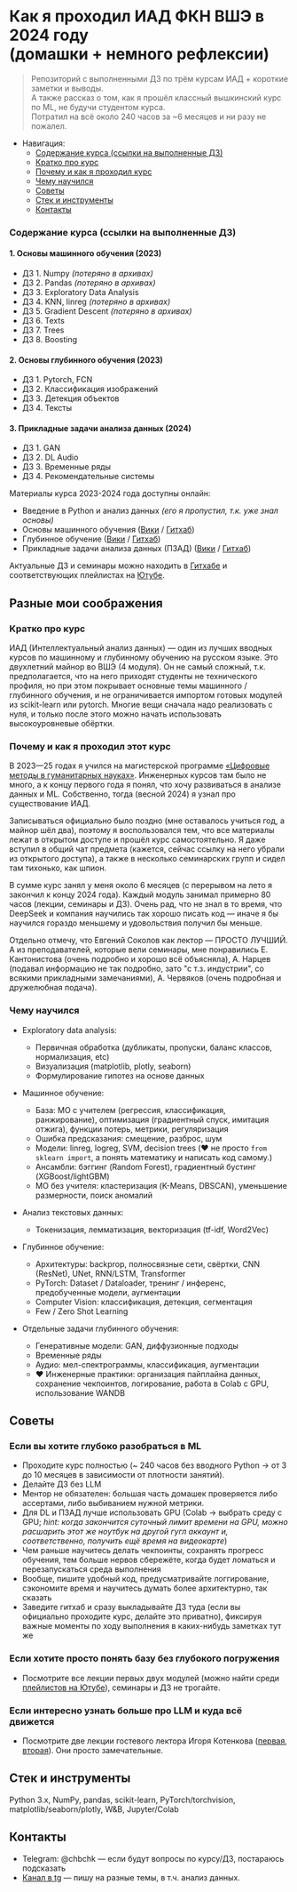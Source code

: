 # Как я проходил ИАД ФКН ВШЭ в 2024 году <br>(домашки + немного рефлексии)
> Репозиторий с выполненными ДЗ по трём курсам ИАД + короткие заметки и выводы.  
> А также рассказ о том, как я прошёл классный вышкинский курс по ML, не будучи студентом курса.  
> Потратил на всё около 240 часов за ~6 месяцев и ни разу не пожалел.  

- Навигация:
  - [Содержание курса (ссылки на выполненные ДЗ)](#содержание-курса-ссылки-на-выполненные-дз)
  - [Кратко про курс](#кратко-про-курс)
  - [Почему и как я проходил курс](#почему-и-как-я-проходил-этот-курс)
  - [Чему научился](#чему-научился)
  - [Советы](#советы)
  - [Стек и инструменты](#стек-и-инструменты)
  - [Контакты](#контакты)

### Содержание курса (ссылки на выполненные ДЗ)
#### 1. Основы машинного обучения (2023)
- ДЗ 1. Numpy *(потеряно в архивах)*
- ДЗ 2. Pandas *(потеряно в архивах)*
- ДЗ 3. Exploratory Data Analysis 
- ДЗ 4. KNN, linreg *(потеряно в архивах)*
- ДЗ 5. Gradient Descent *(потеряно в архивах)*
- ДЗ 6. Texts
- ДЗ 7. Trees
- ДЗ 8. Boosting


#### 2. Основы глубинного обучения (2023)
- ДЗ 1. Pytorch, FCN
- ДЗ 2. Классификация изображений
- ДЗ 3. Детекция объектов
- ДЗ 4. Тексты

#### 3. Прикладные задачи анализа данных (2024)
- ДЗ 1. GAN
- ДЗ 2. DL Audio
- ДЗ 3. Временные ряды
- ДЗ 4. Рекомендательные системы

Материалы курса 2023-2024 года доступны онлайн:
  - Введение в Python и анализ данных *(его я пропустил, т.к. уже знал основы)*  
  - Основы машинного обучения  ([Вики](http://wiki.cs.hse.ru/Основы_машинного_обучения/2023) / [Гитхаб](https://github.com/hse-ds/iad-intro-ds))
  - Глубинное обучение ([Вики](http://wiki.cs.hse.ru/Основы_глубинного_обучения/2023) / [Гитхаб](https://github.com/hse-ds/iad-deep-learning))
  - Прикладные задачи анализа данных (ПЗАД) ([Вики](http://wiki.cs.hse.ru/Прикладные_задачи_анализа_данных/2024) / [Гитхаб](https://github.com/hse-ds/iad-applied-ds))

Актуальные ДЗ и семинары можно находить в [Гитхабе](https://github.com/hse-ds) и соответствующих плейлистах на [Ютубе](https://www.youtube.com/@hse-cs-lectures/playlists).


## Разные мои соображения

### Кратко про курс
ИАД (Интеллектуальный анализ данных) — один из лучших вводных курсов по машинному и глубинному обучению на русском языке. Это двухлетний майнор во ВШЭ (4 модуля). Он не самый сложный, т.к. предполагается, что на него приходят студенты не технического профиля, но при этом покрывает основные темы машинного / глубинного обучения, и не ограничивается импортом готовых модулей из scikit-learn или pytorch. Многие вещи сначала надо реализовать с нуля, и только после этого можно начать использовать высокоуровневые обёртки.


### Почему и как я проходил этот курс

В 2023—25 годах я учился на магистерской программе [«Цифровые методы в гуманитарных науках»](https://www.hse.ru/ma/dh/). Инженерных курсов там было не много, а к концу первого года я понял, что хочу развиваться в анализе данных и ML. Собственно, тогда (весной 2024) я узнал про существование ИАД.

Записываться официально было поздно (мне оставалось учиться год, а майнор шёл два), поэтому я воспользовался тем, что все материалы лежат в открытом доступе и прошёл курс самостоятельно. Я даже вступил в общий чат предмета (кажется, сейчас ссылку на него убрали из открытого доступа), а также в несколько семинарских групп и сидел там тихонько, как шпион.

В сумме курс занял у меня около 6 месяцев (с перерывом на лето я закончил к концу 2024 года). Каждый модуль занимал примерно 80 часов (лекции, семинары и ДЗ). Очень рад, что не знал в то время, что DeepSeek и компания научились так хорошо писать код — иначе я бы научился гораздо меньшему и удовольствия получил бы меньше.

Отдельно отмечу, что Евгений Соколов как лектор — ПРОСТО ЛУЧШИЙ. А из преподавателей, которые вели семинары, мне понравились Е. Кантонистова (очень подробно и хорошо всё объясняла), А. Нарцев (подавал информацию не так подробно, зато "с т.з. индустрии", со всякими прикладными замечаниями), А. Червяков (очень подробная и дружелюбная подача).


### Чему научился

- Exploratory data analysis:
  - Первичная обработка (дубликаты, пропуски, баланс классов, нормализация, etc)
  - Визуализация (matplotlib, plotly, seaborn)
  - Формулирование гипотез на основе данных

- Машинное обучение:
  - База: МО с учителем (регрессия, классификация, ранжирование), оптимизация (градиентный спуск, имитация отжига), функции потерь, метрики, регуляризация
  - Ошибка предсказания: смещение, разброс, шум
  - Модели: linreg, logreg, SVM, decision trees (❤️ не просто ```from sklearn import```, а понять математику и написать код самому.)
  - Ансамбли: бэггинг (Random Forest), градиентный бустинг (XGBoost/lightGBM)
  - МО без учителя: кластеризация (K-Means, DBSCAN), уменьшение размерности, поиск аномалий
- Анализ текстовых данных:
  - Токенизация, лемматизация, векторизация (tf-idf, Word2Vec)
- Глубинное обучение:
  - Архитектуры: backprop, полносвязные сети, свёртки, CNN (ResNet), UNet, RNN/LSTM, Transformer
  - PyTorch: Dataset / Dataloader, тренинг / инференс, предобученные модели, аугментации
  - Computer Vision: классификация, детекция, сегментация
  - Few / Zero Shot Learning
- Отдельные задачи глубинного обучения:
  - Генеративные модели: GAN, диффузионные подходы
  - Временные ряды
  - Аудио: мел-спектрограммы, классификация, аугментации
  - ❤️ Инженерные практики: организация пайплайна данных, сохранение чекпоинтов, логирование, работа в Colab с GPU, использование WANDB


## Советы

### Если вы хотите глубоко разобраться в ML

  - Проходите курс полностью (~ 240 часов без вводного Python → от 3 до 10 месяцев в зависимости от плотности занятий). 
  - Делайте ДЗ без LLM 
  - Ментор не обязателен: большая часть домашек проверяется либо ассертами, либо выбиванием нужной метрики.
  - Для DL и ПЗАД лучше использовать GPU (Colab → выбрать среду с GPU; *hint: когда закончится суточный лимит времени на GPU, можно расшарить этот же ноутбук на другой гугл аккаунт и, соответственно, получить ещё время на видеокарте*)
  - Чем раньше научитесь делать чекпоинты, сохранять прогресс обучения, тем больше нервов сбережёте, когда будет ломаться и перезапускаться среда выполнения 
  - Вообще, пишите удобный код, предусматривайте логгирование, сэкономите время и научитесь думать более архитектурно, так сказать
  - Заведите гитхаб и сразу выкладывайте ДЗ туда (если вы официально проходите курс, делайте это приватно), фиксируя важные моменты по ходу выполнения в каких-нибудь заметках тут же

### Если хотите просто понять базу без глубокого погружения
  - Посмотрите все лекции первых двух модулей (можно найти среди [плейлистов на Ютубе](https://www.youtube.com/@hse-cs-lectures/playlists)), семинары и ДЗ не трогайте.


### Если интересно узнать больше про LLM и куда всё движется
  - Посмотрите две лекции гостевого лектора Игоря Котенкова ([первая](https://youtu.be/dmOd76gMXlA), [вторая](https://youtu.be/61qK_lLkV3A)). Они просто замечательные.


## Стек и инструменты

Python 3.x, NumPy, pandas, scikit-learn, PyTorch/torchvision, matplotlib/seaborn/plotly, W&B, Jupyter/Colab

## Контакты

-  Telegram: @chbchk — если будут вопросы по курсу/ДЗ, постараюсь подсказать
-  [Канал в tg](http://t.me/chwzh) — пишу на разные темы, в т.ч. анализ данных.